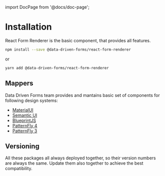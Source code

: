 import DocPage from '@docs/doc-page';

<DocPage>

# Installation

React Form Renderer is the basic component, that provides all features.

```bash
npm install --save @data-driven-forms/react-form-renderer
```
or
```bash
yarn add @data-driven-forms/react-form-renderer
```

## Mappers

Data Driven Forms team provides and mantains basic set of components for following design systems:

- [MaterialUI](/mappers/mui-component-mapper)
- [Semantic UI](/mappers/suir-component-mapper)
- [BlueprintJS](/mappers/blueprint-component-mapper)
- [PatternFly 4](/mappers/pf4-component-mapper)
- [PatternFly 3](/mappers/pf3-component-mapper)

## Versioning

All these packages all always deployed together, so their version numbers are always the same. Update them also together to achieve the best compatibility.

</DocPage>
